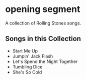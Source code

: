 # opening segment

A collection of Rolling Stones songs.

## Songs in this Collection

- Start Me Up
- Jumpin' Jack Flash
- Let's Spend the Night Together
- Tumbling Dice
- She's So Cold
